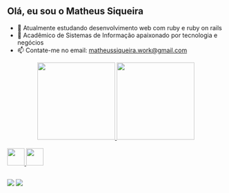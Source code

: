 ## Olá, eu sou o Matheus Siqueira


- 🌱 Atualmente estudando desenvolvimento web com ruby e ruby on rails 
- 💬 Acadêmico de Sistemas de Informação apaixonado por tecnologia e negócios 
- 📫 Contate-me no email: matheussiqueira.work@gmail.com

<div align="center">
  <a href="https://github.com/matheuz-siqueira">
  <img height="180em" src="https://github-readme-stats.vercel.app/api?username=matheuz-siqueira&show_icons=true&theme=dark&include_all_commits=true&count_private=true"/>
  <img height="180em" src="https://github-readme-stats.vercel.app/api/top-langs/?username=matheuz-siqueira&layout=compact&langs_count=7&theme=dark"/>
</div>

<div style="display: inline_block"><br>
      <img height="40" src="https://cdn.jsdelivr.net/gh/devicons/devicon/icons/ruby/ruby-plain-wordmark.svg" />
      <img height="40" src="https://cdn.jsdelivr.net/gh/devicons/devicon/icons/bash/bash-original.svg" />
</div>

## 

<div>
<a href = "https://www.linkedin.com/in/matheuz-siqueira/" target="_blank"><img src="https://img.shields.io/badge/-LinkedIn-%230077B5?style=for-the-badge&logo=linkedin&logoColor=white" target="_blank"></a>
<a href="https://instagram.com/matheuz_siqueira" target="_blank"><img src="https://img.shields.io/badge/-Instagram-%23E4405F?style=for-the-badge&logo=instagram&logoColor=white" target="_blank"></a>
</div>
